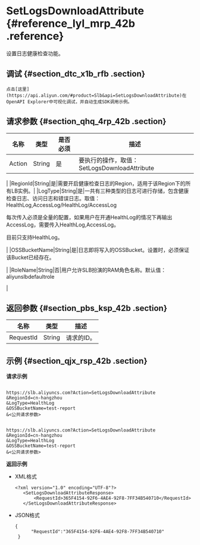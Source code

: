# SetLogsDownloadAttribute {#reference_lyl_mrp_42b .reference}

设置日志健康检查功能。

## 调试 {#section_dtc_x1b_rfb .section}

```
点击[这里](https://api.aliyun.com/#product=Slb&api=SetLogsDownloadAttribute)在OpenAPI Explorer中可视化调试，并自动生成SDK调用示例。
```

## 请求参数 {#section_qhq_4rp_42b .section}

|名称|类型|是否必须|描述|
|--|--|----|--|
|Action|String|是|要执行的操作，取值：SetLogsDownloadAttribute

|
|RegionId|String|是|需要开启健康检查日志的Region，适用于该Region下的所有LB实例。|
|LogType|String|是|一共有三种类型的日志可进行存储，包含健康检查日志、访问日志和错误日志。取值：HealthLog,AccessLog/HealthLog/AccessLog

每次传入必须是全量的配置，如果用户在开通HealthLog的情况下再输出AccessLog，需要传入HealthLog,AccessLog。

目前只支持HealthLog。

|
|OSSBucketName|String|是|日志即将写入的OSSBucket。设置时，必须保证该Bucket已经存在。

|
|RoleName|String|否|用户允许SLB扮演的RAM角色名称。默认值：aliyunslbdefaultrole

|

## 返回参数 {#section_pbs_ksp_42b .section}

|名称|类型|描述|
|--|--|--|
|RequestId|String|请求的ID。|

## 示例 {#section_qjx_rsp_42b .section}

**请求示例**

```

https://slb.aliyuncs.com?Action=SetLogsDownloadAttribute
&RegionId=cn-hangzhou
&LogType=HealthLog
&OSSBucketName=test-report
&<公共请求参数>
```

```

https://slb.aliyuncs.com?Action=SetLogsDownloadAttribute
&RegionId=cn-hangzhou
&LogType=HealthLog
&OSSBucketName=test-report
&<公共请求参数>
```

**返回示例**

-   XML格式

    ```
    <?xml version="1.0" encoding="UTF-8"?>
       <SetLogsDownloadAttributeResponse>
           <RequestId>365F4154-92F6-4AE4-92F8-7FF34B540710</RequestId>
       </SetLogsDownloadAttributeResponse>
    ```

-   JSON格式

    ```
    {
          "RequestId":"365F4154-92F6-4AE4-92F8-7FF34B540710"
     }
    ```


